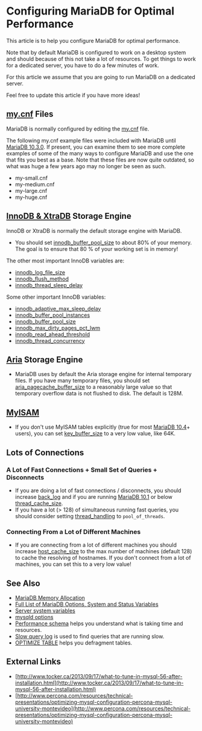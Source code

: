 # Configuring MariaDB for Optimal Performance

This article is to help you configure MariaDB for optimal performance.

Note that by default MariaDB is configured to work on a desktop system and should because of this not take a lot of resources. To get things to work for a dedicated server, you have to do a few minutes of work.

For this article we assume that you are going to run MariaDB on a dedicated server.

Feel free to update this article if you have more ideas!

## [my.cnf](/kb/en/configuring-mariadb-with-mycnf/) Files

MariaDB is normally configured by editing the [my.cnf](/mariadb-administration/getting-installing-and-upgrading-mariadb/mysqld-configuration-files-and-groups/) file.

The following my.cnf example files were included with MariaDB until [MariaDB 10.3.0](/kb/en/mariadb-1030-release-notes/). If present, you can examine them to see more complete examples of some of the many ways to configure MariaDB and use the one that fits you best as a base. Note that these files are now quite outdated, so what was huge a few years ago may no longer be seen as such.

- my-small.cnf
- my-medium.cnf
- my-large.cnf
- my-huge.cnf

## [InnoDB &amp; XtraDB](/kb/en/xtradb-and-innodb/) Storage Engine

InnoDB or XtraDB is normally the default storage engine with MariaDB.

- You should set [innodb_buffer_pool_size](/kb/en/xtradbinnodb-server-system-variables/#innodb_buffer_pool_size) to about 80% of your memory.  The goal is to ensure that 80 % of your working set is in memory!

The other most important InnoDB variables are:

- [innodb_log_file_size](/kb/en/innodb-system-variables/#innodb_log_file_size)
- [innodb_flush_method](/kb/en/innodb-system-variables/#innodb_flush_method)
- [innodb_thread_sleep_delay](/kb/en/innodb-system-variables/#innodb_thread_sleep_delay)

Some other important InnoDB variables:

- [innodb_adaptive_max_sleep_delay](/kb/en/innodb-system-variables/#innodb_adaptive_max_sleep_delay)
- [innodb_buffer_pool_instances](/kb/en/innodb-system-variables/#innodb_buffer_pool_instances)
- [innodb_buffer_pool_size](/kb/en/innodb-system-variables/#innodb_buffer_pool_size)
- [innodb_max_dirty_pages_pct_lwm](/kb/en/innodb-system-variables/#innodb_max_dirty_pages_pct_lwm)
- [innodb_read_ahead_threshold](/kb/en/innodb-system-variables/#innodb_read_ahead_threshold)
- [innodb_thread_concurrency](/kb/en/innodb-system-variables/#innodb_thread_concurrency)

## [Aria](/columns-storage-engines-and-plugins/storage-engines/aria/aria-storage-engine/) Storage Engine

- MariaDB uses by default the Aria storage engine for internal temporary files. If you have many temporary files, you should set [aria_pagecache_buffer_size](/kb/en/aria-server-system-variables/#aria_pagecache_buffer_size) to a reasonably large value so that temporary overflow data is not flushed to disk. The default is 128M.

## [MyISAM](/kb/en/myisam/)

- If you don't use MyISAM tables explicitly (true for most [MariaDB 10.4](/kb/en/what-is-mariadb-104/)+ users), you can set [key_buffer_size](/kb/en/myisam-system-variables/#key_buffer_size) to a very low value, like 64K.

## Lots of Connections

### A Lot of Fast Connections + Small Set of Queries + Disconnects

- If you are doing a lot of fast connections / disconnects, you should increase [back_log](/kb/en/server-system-variables/#back_log) and if you are running [MariaDB 10.1](/kb/en/what-is-mariadb-101/) or below [thread_cache_size](/kb/en/server-system-variables/#thread_cache_size).
- If you have a lot (&gt; 128) of simultaneous running fast queries, you should consider setting [thread_handling](/kb/en/thread-pool-system-and-status-variables/#thread_handling) to <code class="highlight fixed" style="white-space:pre-wrap">pool_of_threads</code>.

### Connecting From a Lot of Different Machines

- If you are connecting from a lot of different machines you should increase [host_cache_size](/kb/en/server-system-variables/#host_cache_size) to the max number of machines (default 128) to cache the resolving of hostnames.  If you don't connect from a lot of machines, you can set this to a very low value!

## See Also

- [MariaDB Memory Allocation](/replication/optimization-and-tuning/mariadb-memory-allocation/)
- [Full List of MariaDB Options, System and Status Variables](/mariadb-administration/variables-and-modes/full-list-of-mariadb-options-system-and-status-variables/)
- [Server system variables](/replication/optimization-and-tuning/system-variables/server-system-variables/)
- [mysqld options](/kb/en/mysqld-options-full-list/)
- [Performance schema](/sql-statements-structure/sql-statements/administrative-sql-statements/system-tables/performance-schema/) helps you understand what is taking time and resources.
- [Slow query log](/mariadb-administration/server-monitoring-logs/slow-query-log/) is used to find queries that are running slow.
- [OPTIMIZE TABLE](/replication/optimization-and-tuning/optimizing-tables/optimize-table/) helps you defragment tables.

## External Links

- [http://www.tocker.ca/2013/09/17/what-to-tune-in-mysql-56-after-installation.html](http://www.tocker.ca/2013/09/17/what-to-tune-in-mysql-56-after-installation.html)
- [http://www.percona.com/resources/technical-presentations/optimizing-mysql-configuration-percona-mysql-university-montevideo](http://www.percona.com/resources/technical-presentations/optimizing-mysql-configuration-percona-mysql-university-montevideo)